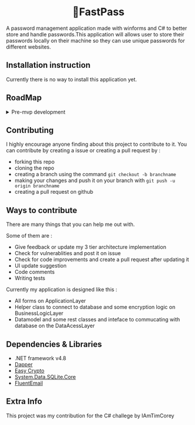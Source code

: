 <h1 align="center">🔑FastPass</h1>
A password management application made with winforms and C# to better store and handle passwords.This application will allows user to store their passwords locally on their machine so they can use unique passwords for different websites.



## Installation instruction
Currently there is no way to install this application yet.


## RoadMap


<details>
 <summary>Pre-mvp development</summary>

 - ✔️ Implement a 3 tier architecture
 - ⚒️ Design the UI of each forms
     - ⚒️ Form design
    - ⚙️ Form navigation
- ⚒️ Form Validation
     - ✔️ StorePassForm validation
     - ⚒️ UpdatePassForm validation
     - ✔️ SignInForm validation
     - ✔️ SignUpForm validation
     - UpdateMasterAccFrom validation
- ✔️ Create database
- ✔️ Create table for storing password
- ✔️ Create table for storing master account info
- ✔️ Allow user to create a master account
- ✔️ Allow user to sign in to their master account
- ✔️ Allow user to store password
- ✔️ Allow user to view password
- ⚒️ Allow user to update password
- ✔️ Allow user to delete password
- Release MVP

</details>


## Contributing
I highly encourage anyone finding about this project to contribute to it. You can contribute 
by creating a issue or creating a pull request by :

- forking this repo
- cloning the repo
- creating a branch using the command `git checkout -b branchname`
- making your changes and push it on your branch with `git push -u origin branchname`
- creating a pull request on github

## Ways to contribute
There are many things that you can help me out with.

Some of them are : 
- Give feedback or update my 3 tier architecture implementation
- Check for vulnerablities and post it on issue
- Check for code improvements and create a pull request after updating it
- UI update suggestion
- Code comments
- Writing tests

Currently my application is designed like this :
- All forms on ApplicationLayer
- Helper class to connect to database and some encryption logic on BusinessLogicLayer
- Datamodel and some rest classes and inteface to commucating with database on the DataAcessLayer

## Dependencies & Libraries
- .NET framework v4.8
- [Dapper](https://www.nuget.org/packages/Dapper/)
- [Easy Crypto](https://www.nuget.org/packages/EasyCrypto/)
- [System.Data.SQLite.Core](https://www.nuget.org/packages/System.Data.SQLite.Core/)
- [FluentEmail](https://www.nuget.org/packages/FluentEmail.Smtp/)

## Extra Info
This project was my contribution for the C# challege by IAmTimCorey 
